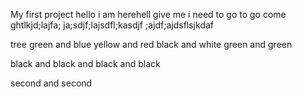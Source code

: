 My first project
hello i am herehell
give me 
i need to go 
to go come
ghtlkjd;lajfa;
ja;sdjf;lajsdfl;kasdjf
;ajdf;ajdsflsjkdaf

tree green and blue
yellow and red
black and white
green and green


black and black and black and black


second and second
